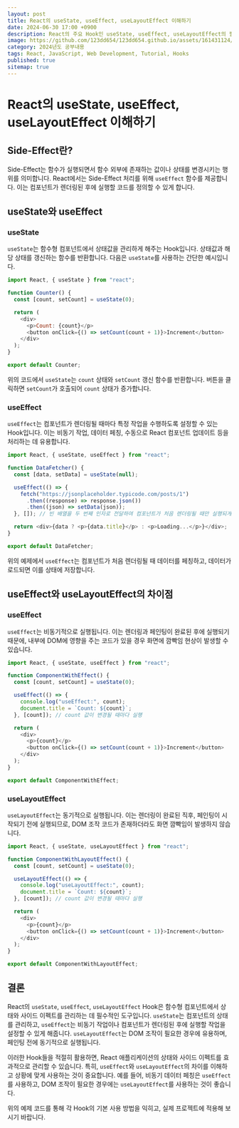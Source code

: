 ```yaml
---
layout: post
title: React의 useState, useEffect, useLayoutEffect 이해하기
date: 2024-06-30 17:00 +0900
description: React의 주요 Hook인 useState, useEffect, useLayoutEffect의 필요성과 예시 코드
image: https://github.com/123dd654/123dd654.github.io/assets/161431124/4c7e2466-9070-408b-8b29-3c3e33e7e1b4
category: 2024년도 공부내용
tags: React, JavaScript, Web Development, Tutorial, Hooks
published: true
sitemap: true
---
```


# React의 useState, useEffect, useLayoutEffect 이해하기

## Side-Effect란?

Side-Effect는 함수가 실행되면서 함수 외부에 존재하는 값이나 상태를 변경시키는 행위를 의미합니다. React에서는 Side-Effect 처리를 위해 `useEffect` 함수를 제공합니다. 이는 컴포넌트가 렌더링된 후에 실행할 코드를 정의할 수 있게 합니다.

## useState와 useEffect

### useState

`useState`는 함수형 컴포넌트에서 상태값을 관리하게 해주는 Hook입니다. 상태값과 해당 상태를 갱신하는 함수를 반환합니다. 다음은 `useState`를 사용하는 간단한 예시입니다.

```javascript
import React, { useState } from "react";

function Counter() {
  const [count, setCount] = useState(0);

  return (
    <div>
      <p>Count: {count}</p>
      <button onClick={() => setCount(count + 1)}>Increment</button>
    </div>
  );
}

export default Counter;
```

위의 코드에서 `useState`는 `count` 상태와 `setCount` 갱신 함수를 반환합니다. 버튼을 클릭하면 `setCount`가 호출되어 `count` 상태가 증가합니다.

### useEffect

`useEffect`는 컴포넌트가 렌더링될 때마다 특정 작업을 수행하도록 설정할 수 있는 Hook입니다. 이는 비동기 작업, 데이터 페칭, 수동으로 React 컴포넌트 업데이트 등을 처리하는 데 유용합니다.

```javascript
import React, { useState, useEffect } from "react";

function DataFetcher() {
  const [data, setData] = useState(null);

  useEffect(() => {
    fetch("https://jsonplaceholder.typicode.com/posts/1")
      .then((response) => response.json())
      .then((json) => setData(json));
  }, []); // 빈 배열을 두 번째 인자로 전달하여 컴포넌트가 처음 렌더링될 때만 실행되게 함

  return <div>{data ? <p>{data.title}</p> : <p>Loading...</p>}</div>;
}

export default DataFetcher;
```

위의 예제에서 `useEffect`는 컴포넌트가 처음 렌더링될 때 데이터를 페칭하고, 데이터가 로드되면 이를 상태에 저장합니다.

## useEffect와 useLayoutEffect의 차이점

### useEffect

`useEffect`는 비동기적으로 실행됩니다. 이는 렌더링과 페인팅이 완료된 후에 실행되기 때문에, 내부에 DOM에 영향을 주는 코드가 있을 경우 화면에 깜빡임 현상이 발생할 수 있습니다.

```javascript
import React, { useState, useEffect } from "react";

function ComponentWithEffect() {
  const [count, setCount] = useState(0);

  useEffect(() => {
    console.log("useEffect:", count);
    document.title = `Count: ${count}`;
  }, [count]); // count 값이 변경될 때마다 실행

  return (
    <div>
      <p>{count}</p>
      <button onClick={() => setCount(count + 1)}>Increment</button>
    </div>
  );
}

export default ComponentWithEffect;
```

### useLayoutEffect

`useLayoutEffect`는 동기적으로 실행됩니다. 이는 렌더링이 완료된 직후, 페인팅이 시작되기 전에 실행되므로, DOM 조작 코드가 존재하더라도 화면 깜빡임이 발생하지 않습니다.

```javascript
import React, { useState, useLayoutEffect } from "react";

function ComponentWithLayoutEffect() {
  const [count, setCount] = useState(0);

  useLayoutEffect(() => {
    console.log("useLayoutEffect:", count);
    document.title = `Count: ${count}`;
  }, [count]); // count 값이 변경될 때마다 실행

  return (
    <div>
      <p>{count}</p>
      <button onClick={() => setCount(count + 1)}>Increment</button>
    </div>
  );
}

export default ComponentWithLayoutEffect;
```

## 결론

React의 `useState`, `useEffect`, `useLayoutEffect` Hook은 함수형 컴포넌트에서 상태와 사이드 이펙트를 관리하는 데 필수적인 도구입니다. `useState`는 컴포넌트의 상태를 관리하고, `useEffect`는 비동기 작업이나 컴포넌트가 렌더링된 후에 실행할 작업을 설정할 수 있게 해줍니다. `useLayoutEffect`는 DOM 조작이 필요한 경우에 유용하며, 페인팅 전에 동기적으로 실행됩니다.

이러한 Hook들을 적절히 활용하면, React 애플리케이션의 상태와 사이드 이펙트를 효과적으로 관리할 수 있습니다. 특히, `useEffect`와 `useLayoutEffect`의 차이를 이해하고 상황에 맞게 사용하는 것이 중요합니다. 예를 들어, 비동기 데이터 페칭은 `useEffect`를 사용하고, DOM 조작이 필요한 경우에는 `useLayoutEffect`를 사용하는 것이 좋습니다.

위의 예제 코드를 통해 각 Hook의 기본 사용 방법을 익히고, 실제 프로젝트에 적용해 보시기 바랍니다.
